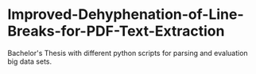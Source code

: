# Improved-Dehyphenation-of-Line-Breaks-for-PDF-Text-Extraction
Bachelor's Thesis with different python scripts for parsing and evaluation big data sets.
